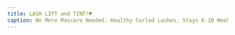 ```yaml
---
title: LASH LIFT and TINT!♥️
caption: No More Mascare Needed. Healthy Curled Lashes. Stays 6-10 Weeks.
---
```


